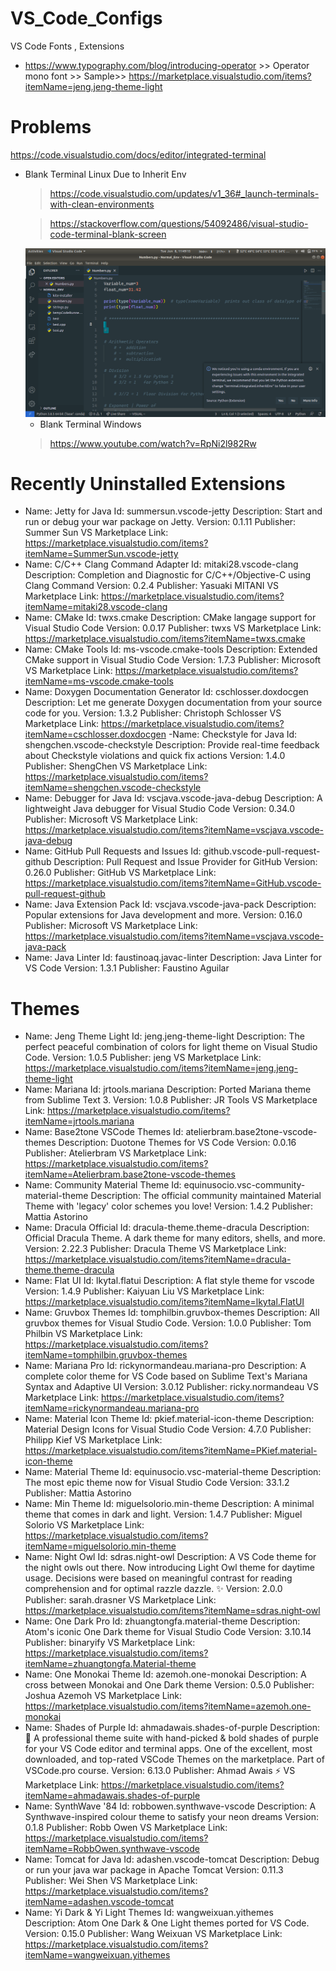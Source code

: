 # VS_Code_Configs
VS Code Fonts , Extensions

- https://www.typography.com/blog/introducing-operator >> Operator mono font >> Sample>> https://marketplace.visualstudio.com/items?itemName=jeng.jeng-theme-light

# Problems

https://code.visualstudio.com/docs/editor/integrated-terminal

- Blank Terminal Linux
  Due to Inherit Env
  > https://code.visualstudio.com/updates/v1_36#_launch-terminals-with-clean-environments

  
  > https://stackoverflow.com/questions/54092486/visual-studio-code-terminal-blank-screen

  <img src="Images/BlankTerminal_PythonInheritEnvScreenshot%20from%202021-06-08%2011-49-15.png"> 

  -  Blank Terminal Windows
    > https://www.youtube.com/watch?v=RpNi2l982Rw

# Recently Uninstalled Extensions
- Name: Jetty for Java
Id: summersun.vscode-jetty
Description: Start and run or debug your war package on Jetty.
Version: 0.1.11
Publisher: Summer Sun
VS Marketplace Link: https://marketplace.visualstudio.com/items?itemName=SummerSun.vscode-jetty
- Name: C/C++ Clang Command Adapter
Id: mitaki28.vscode-clang
Description: Completion and Diagnostic for C/C++/Objective-C using Clang Command
Version: 0.2.4
Publisher: Yasuaki MITANI
VS Marketplace Link: https://marketplace.visualstudio.com/items?itemName=mitaki28.vscode-clang
- Name: CMake
Id: twxs.cmake
Description: CMake langage support for Visual Studio Code
Version: 0.0.17
Publisher: twxs
VS Marketplace Link: https://marketplace.visualstudio.com/items?itemName=twxs.cmake
- Name: CMake Tools
Id: ms-vscode.cmake-tools
Description: Extended CMake support in Visual Studio Code
Version: 1.7.3
Publisher: Microsoft
VS Marketplace Link: https://marketplace.visualstudio.com/items?itemName=ms-vscode.cmake-tools
- Name: Doxygen Documentation Generator
Id: cschlosser.doxdocgen
Description: Let me generate Doxygen documentation from your source code for you.
Version: 1.3.2
Publisher: Christoph Schlosser
VS Marketplace Link: https://marketplace.visualstudio.com/items?itemName=cschlosser.doxdocgen
-Name: Checkstyle for Java
Id: shengchen.vscode-checkstyle
Description: Provide real-time feedback about Checkstyle violations and quick fix actions
Version: 1.4.0
Publisher: ShengChen
VS Marketplace Link: https://marketplace.visualstudio.com/items?itemName=shengchen.vscode-checkstyle
- Name: Debugger for Java
Id: vscjava.vscode-java-debug
Description: A lightweight Java debugger for Visual Studio Code
Version: 0.34.0
Publisher: Microsoft
VS Marketplace Link: https://marketplace.visualstudio.com/items?itemName=vscjava.vscode-java-debug
- Name: GitHub Pull Requests and Issues
Id: github.vscode-pull-request-github
Description: Pull Request and Issue Provider for GitHub
Version: 0.26.0
Publisher: GitHub
VS Marketplace Link: https://marketplace.visualstudio.com/items?itemName=GitHub.vscode-pull-request-github
- Name: Java Extension Pack
Id: vscjava.vscode-java-pack
Description: Popular extensions for Java development and more.
Version: 0.16.0
Publisher: Microsoft
VS Marketplace Link: https://marketplace.visualstudio.com/items?itemName=vscjava.vscode-java-pack
- Name: Java Linter
Id: faustinoaq.javac-linter
Description: Java Linter for VS Code
Version: 1.3.1
Publisher: Faustino Aguilar


# Themes
- Name: Jeng Theme Light
Id: jeng.jeng-theme-light
Description: The perfect peaceful combination of colors for light theme on Visual Studio Code.
Version: 1.0.5
Publisher: jeng
VS Marketplace Link: https://marketplace.visualstudio.com/items?itemName=jeng.jeng-theme-light
- Name: Mariana
Id: jrtools.mariana
Description: Ported Mariana theme from Sublime Text 3.
Version: 1.0.8
Publisher: JR Tools
VS Marketplace Link: https://marketplace.visualstudio.com/items?itemName=jrtools.mariana
- Name: Base2tone VSCode Themes
Id: atelierbram.base2tone-vscode-themes
Description: Duotone Themes for VS Code
Version: 0.0.16
Publisher: Atelierbram
VS Marketplace Link: https://marketplace.visualstudio.com/items?itemName=Atelierbram.base2tone-vscode-themes
- Name: Community Material Theme
Id: equinusocio.vsc-community-material-theme
Description: The official community maintained Material Theme with 'legacy' color schemes you love!
Version: 1.4.2
Publisher: Mattia Astorino
- Name: Dracula Official
Id: dracula-theme.theme-dracula
Description: Official Dracula Theme. A dark theme for many editors, shells, and more.
Version: 2.22.3
Publisher: Dracula Theme
VS Marketplace Link: https://marketplace.visualstudio.com/items?itemName=dracula-theme.theme-dracula
- Name: Flat UI
Id: lkytal.flatui
Description: A flat style theme for vscode
Version: 1.4.9
Publisher: Kaiyuan Liu
VS Marketplace Link: https://marketplace.visualstudio.com/items?itemName=lkytal.FlatUI
- Name: Gruvbox Themes
Id: tomphilbin.gruvbox-themes
Description: All gruvbox themes for Visual Studio Code.
Version: 1.0.0
Publisher: Tom Philbin
VS Marketplace Link: https://marketplace.visualstudio.com/items?itemName=tomphilbin.gruvbox-themes
- Name: Mariana Pro
Id: rickynormandeau.mariana-pro
Description: A complete color theme for VS Code based on Sublime Text's Mariana Syntax and Adaptive UI
Version: 3.0.12
Publisher: ricky.normandeau
VS Marketplace Link: https://marketplace.visualstudio.com/items?itemName=rickynormandeau.mariana-pro
- Name: Material Icon Theme
Id: pkief.material-icon-theme
Description: Material Design Icons for Visual Studio Code
Version: 4.7.0
Publisher: Philipp Kief
VS Marketplace Link: https://marketplace.visualstudio.com/items?itemName=PKief.material-icon-theme
- Name: Material Theme
Id: equinusocio.vsc-material-theme
Description: The most epic theme now for Visual Studio Code
Version: 33.1.2
Publisher: Mattia Astorino
- Name: Min Theme
Id: miguelsolorio.min-theme
Description: A minimal theme that comes in dark and light.
Version: 1.4.7
Publisher: Miguel Solorio
VS Marketplace Link: https://marketplace.visualstudio.com/items?itemName=miguelsolorio.min-theme
- Name: Night Owl
Id: sdras.night-owl
Description: A VS Code theme for the night owls out there. Now introducing Light Owl theme for daytime usage. Decisions were based on meaningful contrast for reading comprehension and for optimal razzle dazzle. ✨
Version: 2.0.0
Publisher: sarah.drasner
VS Marketplace Link: https://marketplace.visualstudio.com/items?itemName=sdras.night-owl
- Name: One Dark Pro
Id: zhuangtongfa.material-theme
Description: Atom's iconic One Dark theme for Visual Studio Code
Version: 3.10.14
Publisher: binaryify
VS Marketplace Link: https://marketplace.visualstudio.com/items?itemName=zhuangtongfa.Material-theme
- Name: One Monokai Theme
Id: azemoh.one-monokai
Description: A cross between Monokai and One Dark theme
Version: 0.5.0
Publisher: Joshua Azemoh
VS Marketplace Link: https://marketplace.visualstudio.com/items?itemName=azemoh.one-monokai
- Name: Shades of Purple
Id: ahmadawais.shades-of-purple
Description: 🦄 A professional theme suite with hand-picked & bold shades of purple for your VS Code editor and terminal apps. One of the excellent, most downloaded, and top-rated VSCode Themes on the marketplace. Part of VSCode.pro course.
Version: 6.13.0
Publisher: Ahmad Awais ⚡
VS Marketplace Link: https://marketplace.visualstudio.com/items?itemName=ahmadawais.shades-of-purple
- Name: SynthWave '84
Id: robbowen.synthwave-vscode
Description: A Synthwave-inspired colour theme to satisfy your neon dreams
Version: 0.1.8
Publisher: Robb Owen
VS Marketplace Link: https://marketplace.visualstudio.com/items?itemName=RobbOwen.synthwave-vscode
- Name: Tomcat for Java
Id: adashen.vscode-tomcat
Description: Debug or run your java war package in Apache Tomcat
Version: 0.11.3
Publisher: Wei Shen
VS Marketplace Link: https://marketplace.visualstudio.com/items?itemName=adashen.vscode-tomcat
- Name: Yi Dark & Yi Light Themes
Id: wangweixuan.yithemes
Description: Atom One Dark & One Light themes ported for VS Code.
Version: 0.15.0
Publisher: Wang Weixuan
VS Marketplace Link: https://marketplace.visualstudio.com/items?itemName=wangweixuan.yithemes




